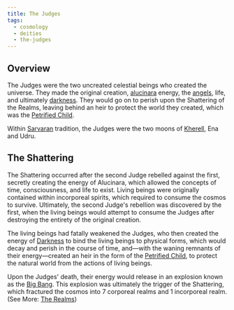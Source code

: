 ```yaml
---
title: The Judges
tags:
  - cosmology
  - deities
  - the-judges
---
```

## Overview
The Judges were the two uncreated celestial beings who created the universe. They made the original creation, [alucinara](lore/cosmology/alucinara.md) energy, the [angels](lore/cosmology/celestial-beings/the-angels.md), life, and ultimately [darkness](lore/cosmology/darkness.md). They would go on to perish upon the Shattering of the Realms, leaving behind an heir to protect the world they created, which was the [Petrified Child](images/the-petrified-child.png).

Within [Sarvaran](lore/2nd-realm/sarvara.md) tradition, the Judges were the two moons of [Kherell](lore/2nd-realm/kherell.md), Ena and Udru.
## The Shattering
The Shattering occurred after the second Judge rebelled against the first, secretly creating the energy of Alucinara, which allowed the concepts of time, consciousness, and life to exist. Living beings were originally contained within incorporeal spirits, which required to consume the cosmos to survive. Ultimately, the second Judge's rebellion was discovered by the first, when the living beings would attempt to consume the Judges after destroying the entirety of the original creation.

The living beings had fatally weakened the Judges, who then created the energy of [Darkness](lore/cosmology/darkness.md) to bind the living beings to physical forms, which would decay and perish in the course of time, and—with the waning remnants of their energy—created an heir in the form of the [Petrified Child](lore/cosmology/celestial-beings/the-petrified-child.md), to protect the natural world from the actions of living beings.

Upon the Judges' death, their energy would release in an explosion known as the [Big Bang](https://en.wikipedia.org/wiki/Big_Bang). This explosion was ultimately the trigger of the Shattering, which fractured the cosmos into 7 corporeal realms and 1 incorporeal realm. (See More: [The Realms](lore/cosmology/the-realms.md))